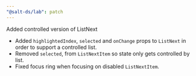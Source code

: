 ```yaml
---
"@salt-ds/lab": patch
---
```


Added controlled version of ListNext

- Added `highlightedIndex`, `selected` and `onChange` props to `ListNext` in order to support a controlled list.
- Removed `selected`, from `ListNextItem` so state only gets controlled by list.
- Fixed focus ring when focusing on disabled `ListNextItem`.

